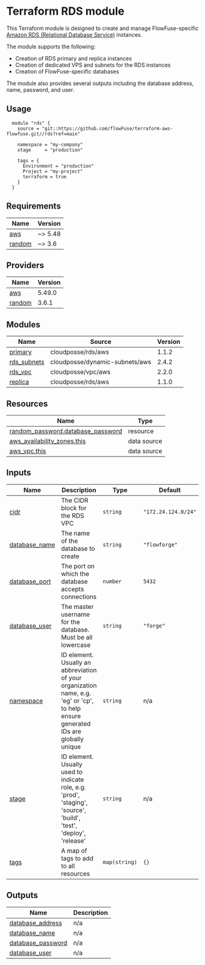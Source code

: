 # Terraform RDS module

This Terraform module is designed to create and manage FlowFuse-specific [Amazon RDS (Relational Database Service)](https://aws.amazon.com/rds/) instances.

The module supports the following:

- Creation of RDS primary and replica instances
- Creation of dedicated VPS and subnets for the RDS instances
- Creation of FlowFuse-specific databases

The module also provides several outputs including the database address, name, password, and user.

## Usage

```hcl
  module "rds" {
    source = "git::https://github.com/flowFuse/terraform-aws-flowfuse.git//rds?ref=main"

    namespace = "my-company"
    stage     = "production"

    tags = {
      Environment = "production"
      Project = "my-project"
      terraform = true
    }
  }
```

<!-- BEGIN_TF_DOCS -->
## Requirements

| Name | Version |
|------|---------|
| <a name="requirement_aws"></a> [aws](#requirement\_aws) | ~> 5.48 |
| <a name="requirement_random"></a> [random](#requirement\_random) | ~> 3.6 |

## Providers

| Name | Version |
|------|---------|
| <a name="provider_aws"></a> [aws](#provider\_aws) | 5.49.0 |
| <a name="provider_random"></a> [random](#provider\_random) | 3.6.1 |

## Modules

| Name | Source | Version |
|------|--------|---------|
| <a name="module_primary"></a> [primary](#module\_primary) | cloudposse/rds/aws | 1.1.2 |
| <a name="module_rds_subnets"></a> [rds\_subnets](#module\_rds\_subnets) | cloudposse/dynamic-subnets/aws | 2.4.2 |
| <a name="module_rds_vpc"></a> [rds\_vpc](#module\_rds\_vpc) | cloudposse/vpc/aws | 2.2.0 |
| <a name="module_replica"></a> [replica](#module\_replica) | cloudposse/rds/aws | 1.1.0 |

## Resources

| Name | Type |
|------|------|
| [random_password.database_password](https://registry.terraform.io/providers/hashicorp/random/latest/docs/resources/password) | resource |
| [aws_availability_zones.this](https://registry.terraform.io/providers/hashicorp/aws/latest/docs/data-sources/availability_zones) | data source |
| [aws_vpc.this](https://registry.terraform.io/providers/hashicorp/aws/latest/docs/data-sources/vpc) | data source |

## Inputs

| Name | Description | Type | Default | Required |
|------|-------------|------|---------|:--------:|
| <a name="input_cidr"></a> [cidr](#input\_cidr) | The CIDR block for the RDS VPC | `string` | `"172.24.124.0/24"` | no |
| <a name="input_database_name"></a> [database\_name](#input\_database\_name) | The name of the database to create | `string` | `"flowforge"` | no |
| <a name="input_database_port"></a> [database\_port](#input\_database\_port) | The port on which the database accepts connections | `number` | `5432` | no |
| <a name="input_database_user"></a> [database\_user](#input\_database\_user) | The master username for the database. Must be all lowercase | `string` | `"forge"` | no |
| <a name="input_namespace"></a> [namespace](#input\_namespace) | ID element. Usually an abbreviation of your organization name, e.g. 'eg' or 'cp', to help ensure generated IDs are globally unique | `string` | n/a | yes |
| <a name="input_stage"></a> [stage](#input\_stage) | ID element. Usually used to indicate role, e.g. 'prod', 'staging', 'source', 'build', 'test', 'deploy', 'release' | `string` | n/a | yes |
| <a name="input_tags"></a> [tags](#input\_tags) | A map of tags to add to all resources | `map(string)` | `{}` | no |

## Outputs

| Name | Description |
|------|-------------|
| <a name="output_database_address"></a> [database\_address](#output\_database\_address) | n/a |
| <a name="output_database_name"></a> [database\_name](#output\_database\_name) | n/a |
| <a name="output_database_password"></a> [database\_password](#output\_database\_password) | n/a |
| <a name="output_database_user"></a> [database\_user](#output\_database\_user) | n/a |
<!-- END_TF_DOCS -->